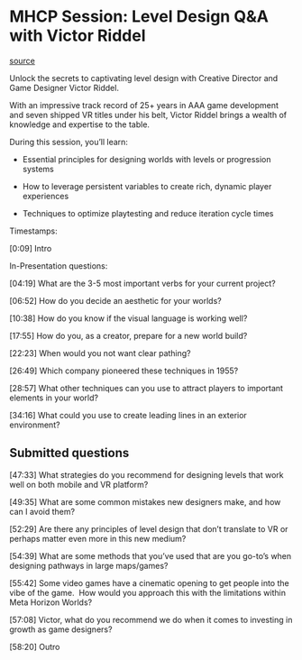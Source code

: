 # MHCP Session: Level Design Q&A with Victor Riddel

[source](https://developers.meta.com/horizon-worlds/learn/documentation/mhcp-program/qa-sessions/mhcp-session-level-design-qa-with-victor-riddel)

Unlock the secrets to captivating level design with Creative Director and Game Designer Victor Riddel.

With an impressive track record of 25+ years in AAA game development and seven shipped VR titles under his belt, Victor Riddel brings a wealth of knowledge and expertise to the table.

During this session, you’ll learn:

*   Essential principles for designing worlds with levels or progression systems

*   How to leverage persistent variables to create rich, dynamic player experiences

*   Techniques to optimize playtesting and reduce iteration cycle times

Timestamps:

\[0:09\] Intro

In-Presentation questions:

\[04:19\] What are the 3-5 most important verbs for your current project?

\[06:52\] How do you decide an aesthetic for your worlds?

\[10:38\] How do you know if the visual language is working well?

\[17:55\] How do you, as a creator, prepare for a new world build?

\[22:23\] When would you not want clear pathing?

\[26:49\] Which company pioneered these techniques in 1955?

\[28:57\] What other techniques can you use to attract players to important elements in your world?

\[34:16\] What could you use to create leading lines in an exterior environment?

## Submitted questions

\[47:33\] What strategies do you recommend for designing levels that work well on both mobile and VR platform?

\[49:35\] What are some common mistakes new designers make, and how can I avoid them?

\[52:29\] Are there any principles of level design that don’t translate to VR or perhaps matter even more in this new medium?

\[54:39\] What are some methods that you’ve used that are you go-to’s when designing pathways in large maps/games?

\[55:42\] Some video games have a cinematic opening to get people into the vibe of the game.  How would you approach this with the limitations within Meta Horizon Worlds?

\[57:08\] Victor, what do you recommend we do when it comes to investing in growth as game designers?

\[58:20\] Outro

 

 

 

 

 

 

 

 

 

 

 

 

 

 

 

 

 

 

 

 

 

 

 

 

 

 

 

 

 

 

 

 

 

 

 

 

 

 

 

 

 

 

 

 

 

 

 